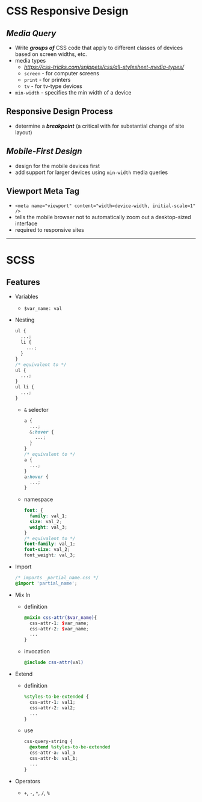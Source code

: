 # CSS Responsive Design

## ***Media Query***
- Write ***groups of*** CSS code that apply to different classes of devices based on screen widths, etc.
- media types
  - _https://css-tricks.com/snippets/css/all-stylesheet-media-types/_
  - `screen` - for computer screens
  - `print` - for printers
  - `tv` - for tv-type devices
- `min-width` - specifies the min width of a device

## Responsive Design Process
- determine a ***breakpoint*** (a critical with for substantial change of site layout)

## ***Mobile-First Design***
- design for the mobile devices first
- add support for larger devices using `min-width` media queries

## Viewport Meta Tag
- ```<meta name="viewport" content="width=device-width, initial-scale=1" />```
- tells the mobile browser not to automatically zoom out a desktop-sized interface
- required to responsive sites

---
# SCSS
## Features
- Variables
  - `$var_name: val`

- Nesting
  ```scss
  ul {
    ...;
    li {
      ...;
    }
  }
  /* equivalent to */
  ul {
    ...;
  }
  ul li {
    ...;
  }
  ```
  - `&` selector
    ```scss
    a {
      ...;
      &:hover {
        ...;
      }
    }
    /* equivalent to */
    a {
      ...;
    }
    a:hover {
      ...;
    }
    ```
  - namespace
    ```scss
    font: {
      family: val_1;
      size: val_2;
      weight: val_3;
    }
    /* equivalent to */
    font-family: val_1;
    font-size: val_2;
    font_weight: val_3;
    ```
- Import
  ```scss
  /* imports _partial_name.css */
  @import 'partial_name';
  ```
- Mix In
  - definition
    ```scss
    @mixin css-attr($var_name){
      css-attr-1: $var_name;
      css-attr-2: $var_name;
      ... 
    }
    ```
  - invocation
    ```scss
    @include css-attr(val)
    ```
- Extend
  - definition
    ```scss
    %styles-to-be-extended {
      css-attr-1: val1;
      css-attr-2: val2;
      ...
    }
    ```
  - use
    ```scss
    css-query-string {
      @extend %styles-to-be-extended
      css-attr-a: val_a
      css-attr-b: val_b;
      ...
    }
    ```
- Operators
  - `+`, `-`, `*`, `/`, `%`
